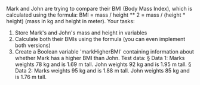 Mark and John are trying to compare their BMI (Body Mass Index), which is
calculated using the formula:
BMI = mass / height ** 2 = mass / (height * height) (mass in kg
and height in meter).
Your tasks:
1. Store Mark's and John's mass and height in variables
2. Calculate both their BMIs using the formula (you can even implement both
versions)
3. Create a Boolean variable 'markHigherBMI' containing information about
whether Mark has a higher BMI than John.
Test data:
§ Data 1: Marks weights 78 kg and is 1.69 m tall. John weights 92 kg and is 1.95
m tall.
§ Data 2: Marks weights 95 kg and is 1.88 m tall. John weights 85 kg and is 1.76
m tall.